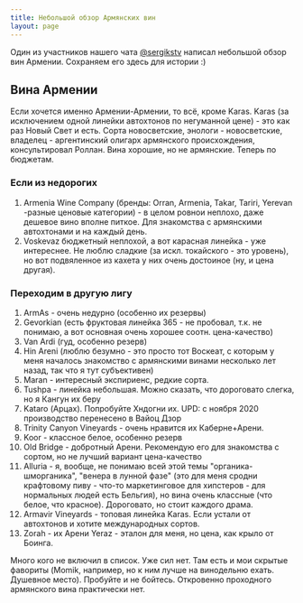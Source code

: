 ```yaml
---
title: Небольшой обзор Армянских вин
layout: page
---
```


Один из участников нашего чата [@sergikstv](https://t.me/sergikstv) написал небольшой обзор вин Армении. Сохраняем
его здесь для истории :)

## Вина Армении

Если хочется именно Армении-Армении, то всё, кроме Karas. Karas (за исключением одной линейки автохтонов по
негуманной цене) - это как раз Новый Свет и есть. Сорта новосветские, энологи - новосветские, владелец - аргентинский
олигарх армянского происхождения, консультировал Роллан. Вина хорошие, но не армянские. Теперь по бюджетам.

### Если из недорогих

1. Armenia Wine Company (бренды: Orran, Armenia, Takar, Tariri, Yerevan -разные ценовые категории) - в целом ровнои неплохо, даже дешевое вино вполне питкое. Для знакомства с армянскими автохтонами и на каждый день.
2. Voskevaz бюджетный неплохой, а вот карасная линейка - уже интереснее. Не люблю сладкие (за искл. токайского - это уровень), но вот подвяленное из кахета у них очень достоиное (ну, и цена другая).

### Переходим в другую лигу

1. ArmAs - очень недурно (особенно их резервы)
2. Gevorkian  (есть фруктовая линейка 365 - не пробовал, т.к. не понимаю, а вот основная очень хорошее соотн. цена-качество)
3. Van Ardi (гуд, особенно резерв)
4. Hin Areni (люблю безумно - это просто тот Воскеат, с которым у меня началось знакомство с армянскими винами несколько лет назад, так что я тут субъективен)
5. Maran - интересный экспириенс, редкие сорта.
6. Tushpa - линейка небольшая. Можно сказать, что дороговато слегка, но я Кангун их беру
7. Kataro (Арцах). Попробуйте Хндогни их. UPD: с ноября 2020 производство перенесено в Вайоц Дзор
8. Trinity Canyon Vineyards - очень нравится их Каберне+Арени.
9. Koor - классное белое, особенно резерв
10. Old Bridge - добротный Арени. Рекомендую его для знакомства с сортом, но не лучший вариант цена-качество
11. Alluria - я, вообще, не понимаю всей этой темы "органика-шморганика", "венера в лунной фазе" (это для меня сродни крафтовому пиву - что-то маркетинговое для хипстеров - для нормальных людей есть Бельгия), но вина очень классные (что белое, что красное). Дороговато, но стоит каждого драма.
12. Armavir Vineyards - топовая линейка Karas. Если устали от автохтонов и хотите международных сортов.
13. Zorah - их Арени Yeraz - эталон для меня, но цена, как крыло от Боинга.

Много кого не включил в список. Уже сил нет. Там есть и мои скрытые фавориты (Momik, например, но к ним лучше на винодельню ехать. Душевное место).  Пробуйте и не бойтесь. Откровенно проходного армянского вина практически нет.
